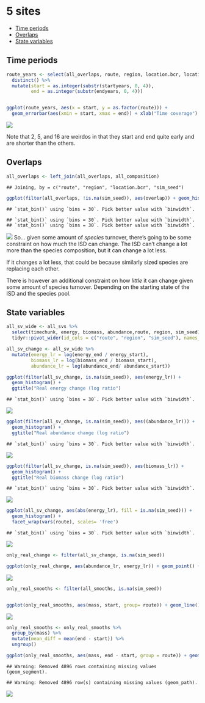 5 sites
================

  - [Time periods](#time-periods)
  - [Overlaps](#overlaps)
  - [State variables](#state-variables)

## Time periods

``` r
route_years <- select(all_overlaps, route, region, location.bcr, location.routename, startyears, endyears) %>%
  distinct() %>%
  mutate(start = as.integer(substr(startyears, 0, 4)),
         end = as.integer(substr(endyears, 0, 4)))


ggplot(route_years, aes(x = start, y = as.factor(route))) + 
  geom_errorbar(aes(xmin = start, xmax = end)) + xlab("Time coverage") + ylab("Route")
```

![](explore_notsmall_files/figure-gfm/unnamed-chunk-1-1.png)<!-- -->

Note that 2, 5, and 16 are weirdos in that they start and end quite
early and are shorter than the others.

## Overlaps

``` r
all_overlaps <- left_join(all_overlaps, all_composition)
```

    ## Joining, by = c("route", "region", "location.bcr", "sim_seed")

``` r
ggplot(filter(all_overlaps, !is.na(sim_seed)), aes(overlap)) + geom_histogram() + facet_wrap(vars(route), scales = "free_y", ncol = 3) + geom_histogram(data = filter(all_overlaps, is.na(sim_seed)), fill = "orange") + geom_histogram(data = filter(all_overlaps, is.na(sim_seed)), aes(x = composition_overlap), fill = "green")
```

    ## `stat_bin()` using `bins = 30`. Pick better value with `binwidth`.

    ## `stat_bin()` using `bins = 30`. Pick better value with `binwidth`.
    ## `stat_bin()` using `bins = 30`. Pick better value with `binwidth`.

![](explore_notsmall_files/figure-gfm/unnamed-chunk-2-1.png)<!-- --> So…
given some amount of *species* turnover, there’s going to be some
constraint on how much the ISD can change. The ISD can’t change a lot
more than the species composition, but it can change a lot less.

If it changes a lot less, that could be because similarly sized species
are replacing each other.

There is however an additional constraint on how *little* it can change
given some amount of species turnover. Depending on the starting state
of the ISD and the species pool.

## State variables

``` r
all_sv_wide <- all_svs %>%
  select(timechunk, energy, biomass, abundance,route, region, sim_seed) %>%
  tidyr::pivot_wider(id_cols = c("route", "region", "sim_seed"), names_from = timechunk, values_from = c("energy", "biomass", "abundance"))

all_sv_change <- all_sv_wide %>%
  mutate(energy_lr = log(energy_end / energy_start),
         biomass_lr = log(biomass_end / biomass_start),
         abundance_lr = log(abundance_end/ abundance_start))

ggplot(filter(all_sv_change, is.na(sim_seed)), aes(energy_lr)) + 
  geom_histogram() +
  ggtitle("Real energy change (log ratio")
```

    ## `stat_bin()` using `bins = 30`. Pick better value with `binwidth`.

![](explore_notsmall_files/figure-gfm/unnamed-chunk-3-1.png)<!-- -->

``` r
ggplot(filter(all_sv_change, is.na(sim_seed)), aes((abundance_lr))) + 
  geom_histogram() +
  ggtitle("Real abundance change (log ratio")
```

    ## `stat_bin()` using `bins = 30`. Pick better value with `binwidth`.

![](explore_notsmall_files/figure-gfm/unnamed-chunk-3-2.png)<!-- -->

``` r
ggplot(filter(all_sv_change, is.na(sim_seed)), aes(biomass_lr)) + 
  geom_histogram() +
  ggtitle("Real biomass change (log ratio")
```

    ## `stat_bin()` using `bins = 30`. Pick better value with `binwidth`.

![](explore_notsmall_files/figure-gfm/unnamed-chunk-3-3.png)<!-- -->

``` r
ggplot(all_sv_change, aes(abs(energy_lr), fill = is.na(sim_seed))) +
  geom_histogram() +
  facet_wrap(vars(route), scales= 'free')
```

    ## `stat_bin()` using `bins = 30`. Pick better value with `binwidth`.

![](explore_notsmall_files/figure-gfm/unnamed-chunk-4-1.png)<!-- -->

``` r
only_real_change <- filter(all_sv_change, is.na(sim_seed))

ggplot(only_real_change, aes(abundance_lr, energy_lr)) + geom_point() + geom_abline(slope = 1, intercept= 0) #+ geom_point(data = filter(sv_change, is.na(sim_seed)), aes(abundance_change, energy_change), color = "pink")
```

![](explore_notsmall_files/figure-gfm/unnamed-chunk-5-1.png)<!-- -->

``` r
only_real_smooths <- filter(all_smooths, is.na(sim_seed))


ggplot(only_real_smooths, aes(mass, start, group= route)) + geom_line()
```

![](explore_notsmall_files/figure-gfm/unnamed-chunk-6-1.png)<!-- -->

<!-- ```{r} -->

<!-- start_overlaps <- list() -->

<!-- pairs <- expand.grid(a = unique(only_real_smooths$route), b = unique(only_real_smooths$route)) %>% -->

<!--   group_by_all() %>% -->

<!--   mutate(one = min(a, b), -->

<!--          two = max(a, b)) %>% -->

<!--   ungroup() %>% -->

<!--   filter(one != two) %>% -->

<!--   select(one, two) %>% -->

<!--   distinct() -->

<!-- for(i in 1:nrow(pairs)) { -->

<!--   comparison <- filter(only_real_smooths, route %in% pairs[i,]) %>% -->

<!--     select(route, mass, start, end) %>% -->

<!--     group_by_all() %>% -->

<!--     mutate(route = ifelse(route == pairs[i, 1], "one", "two")) %>% -->

<!--     ungroup() %>% -->

<!--     tidyr::pivot_wider(id_cols = mass, names_from = route, values_from = c("start", "end")) %>% -->

<!--     group_by_all() %>% -->

<!--     mutate(startmin = min(start_one, start_two), -->

<!--            endmin = min(end_one, end_two)) %>% -->

<!--     ungroup() -->

<!--   start_overlaps[[i]] <- data.frame( -->

<!--     one = pairs[i,1], -->

<!--     two = pairs[i, 2], -->

<!--     start_overlap = sum(comparison$startmin), -->

<!--     end_overlap = sum(comparison$endmin) -->

<!--   ) -->

<!-- } -->

<!-- ``` -->

<!-- ```{r} -->

<!-- simultaneous_overlaps <- bind_rows(start_overlaps) -->

<!-- ggplot(simultaneous_overlaps, aes(start_overlap)) + geom_histogram() -->

<!-- ggplot(simultaneous_overlaps, aes(end_overlap)) + geom_histogram() -->

<!-- ``` -->

``` r
only_real_smooths <- only_real_smooths %>%
  group_by(mass) %>%
  mutate(mean_diff = mean(end - start)) %>%
  ungroup()

ggplot(only_real_smooths, aes(mass, end - start, group = route)) + geom_segment(aes(x = mass, y = 0, xend = mass, yend = end - start), alpha = .1) + xlim(1, 8) + geom_line(aes(mass, mean_diff), color = "green")
```

    ## Warning: Removed 4896 rows containing missing values (geom_segment).

    ## Warning: Removed 4896 row(s) containing missing values (geom_path).

![](explore_notsmall_files/figure-gfm/unnamed-chunk-7-1.png)<!-- -->

